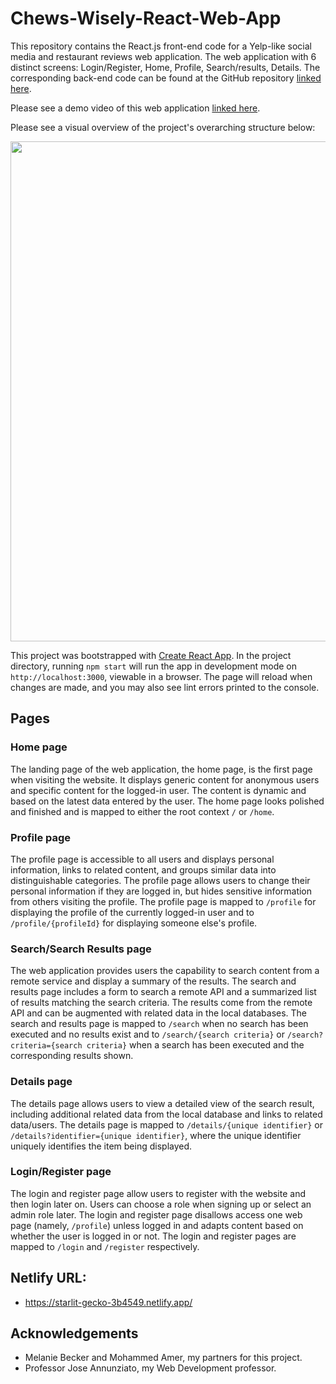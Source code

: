 # Chews-Wisely-React-Web-App

This repository contains the React.js front-end code for a Yelp-like social media and restaurant reviews web application. The web application with 6 distinct screens: Login/Register, Home, Profile, Search/results, Details. The corresponding back-end code can be found at the GitHub repository [linked here](https://github.com/alex-w-99/final-project-node-server-app/).

Please see a demo video of this web application [linked here](https://youtu.be/ZXjzzTKO9wc).

Please see a visual overview of the project's overarching structure below:

<p align="center">
  <img src="https://github.com/alex-w-99/final-project-react-web-app/blob/main/public/images/Overarching_Project_Structure.png" width="800">
</p>

This project was bootstrapped with [Create React App](https://github.com/facebook/create-react-app). In the project directory, running `npm start` will run the app in development mode on `http://localhost:3000`, viewable in a browser. The page will reload when changes are made, and you may also see lint errors printed to the console.

## Pages

### Home page
The landing page of the web application, the home page, is the first page when visiting the website. It displays generic content for anonymous users and specific content for the logged-in user. The content is dynamic and based on the latest data entered by the user. The home page looks polished and finished and is mapped to either the root context `/` or `/home`.

### Profile page
The profile page is accessible to all users and displays personal information, links to related content, and groups similar data into distinguishable categories. The profile page allows users to change their personal information if they are logged in, but hides sensitive information from others visiting the profile. The profile page is mapped to `/profile` for displaying the profile of the currently logged-in user and to `/profile/{profileId}` for displaying someone else's profile.

### Search/Search Results page
The web application provides users the capability to search content from a remote service and display a summary of the results. The search and results page includes a form to search a remote API and a summarized list of results matching the search criteria. The results come from the remote API and can be augmented with related data in the local databases. The search and results page is mapped to `/search` when no search has been executed and no results exist and to `/search/{search criteria}` or `/search?criteria={search criteria}` when a search has been executed and the corresponding results shown.

### Details page
The details page allows users to view a detailed view of the search result, including additional related data from the local database and links to related data/users. The details page is mapped to `/details/{unique identifier}` or `/details?identifier={unique identifier}`, where the unique identifier uniquely identifies the item being displayed.

### Login/Register page
The login and register page allow users to register with the website and then login later on. Users can choose a role when signing up or select an admin role later. The login and register page disallows access one web page (namely, `/profile`) unless logged in and adapts content based on whether the user is logged in or not. The login and register pages are mapped to `/login` and `/register` respectively.

## Netlify URL:
- https://starlit-gecko-3b4549.netlify.app/

## Acknowledgements

- Melanie Becker and Mohammed Amer, my partners for this project.
- Professor Jose Annunziato, my Web Development professor.
